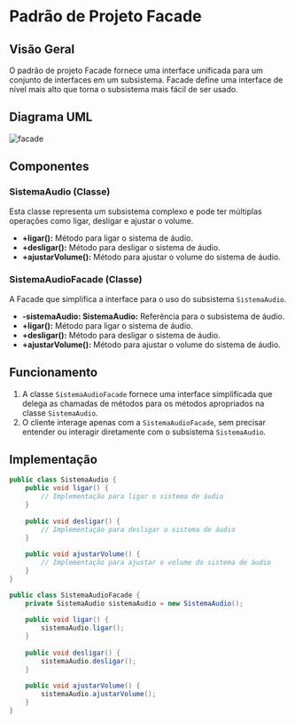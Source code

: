 # Padrão de Projeto Facade

## Visão Geral

O padrão de projeto Facade fornece uma interface unificada para um conjunto de interfaces em um subsistema. Facade define uma interface de nível mais alto que torna o subsistema mais fácil de ser usado.

## Diagrama UML

![facade](https://github.com/WallaceHS20/Bertoti/assets/101594950/4b162c48-ee8d-445d-8181-eeb34314d198)

## Componentes

### SistemaAudio (Classe)

Esta classe representa um subsistema complexo e pode ter múltiplas operações como ligar, desligar e ajustar o volume.

- **+ligar():** Método para ligar o sistema de áudio.
- **+desligar():** Método para desligar o sistema de áudio.
- **+ajustarVolume():** Método para ajustar o volume do sistema de áudio.

### SistemaAudioFacade (Classe)

A Facade que simplifica a interface para o uso do subsistema `SistemaAudio`.

- **-sistemaAudio: SistemaAudio:** Referência para o subsistema de áudio.
- **+ligar():** Método para ligar o sistema de áudio.
- **+desligar():** Método para desligar o sistema de áudio.
- **+ajustarVolume():** Método para ajustar o volume do sistema de áudio.

## Funcionamento

1. A classe `SistemaAudioFacade` fornece uma interface simplificada que delega as chamadas de métodos para os métodos apropriados na classe `SistemaAudio`.
2. O cliente interage apenas com a `SistemaAudioFacade`, sem precisar entender ou interagir diretamente com o subsistema `SistemaAudio`.

## Implementação

```java
public class SistemaAudio {
    public void ligar() {
        // Implementação para ligar o sistema de áudio
    }
    
    public void desligar() {
        // Implementação para desligar o sistema de áudio
    }
    
    public void ajustarVolume() {
        // Implementação para ajustar o volume do sistema de áudio
    }
}

public class SistemaAudioFacade {
    private SistemaAudio sistemaAudio = new SistemaAudio();
    
    public void ligar() {
        sistemaAudio.ligar();
    }
    
    public void desligar() {
        sistemaAudio.desligar();
    }
    
    public void ajustarVolume() {
        sistemaAudio.ajustarVolume();
    }
}
